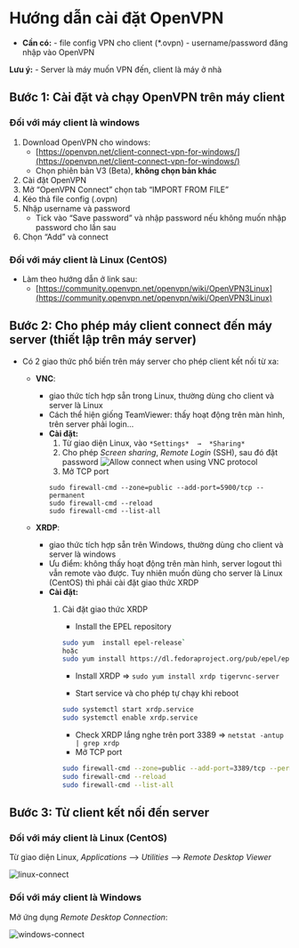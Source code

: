 ﻿# Hướng dẫn cài đặt OpenVPN

-   **Cần có:**
        - file  config  VPN  cho  client  (\*.ovpn)
        - username/password  đăng  nhập  vào  OpenVPN

**Lưu ý:** 
    -   Server là máy muốn VPN đến, client là máy ở nhà

## Bước 1: Cài  đặt  và  chạy  OpenVPN trên máy client

### Đối với máy client là windows

1. Download OpenVPN cho windows:
	- [https://openvpn.net/client-connect-vpn-for-windows/](https://openvpn.net/client-connect-vpn-for-windows/)
    - Chọn phiên bản V3 (Beta), **không  chọn bản khác**
2. Cài đặt OpenVPN
3. Mở  “OpenVPN  Connect” chọn  tab  “IMPORT FROM  FILE”
4. Kéo thả file config (.ovpn)
5. Nhập  username và password
	- Tick vào “Save password” và nhập password nếu không muốn nhập password cho lần sau
6. Chọn “Add” và connect


### Đối với máy client là Linux (CentOS)

- Làm theo hướng dẫn ở link sau:
	 - [https://community.openvpn.net/openvpn/wiki/OpenVPN3Linux](https://community.openvpn.net/openvpn/wiki/OpenVPN3Linux)

## Bước 2: Cho phép máy client connect đến máy server (thiết lập trên máy server)

-   Có 2 giao thức phổ biến trên máy server cho phép client kết nối từ xa:
    - **VNC**: 
    	- giao thức tích hợp sẵn trong Linux, thường dùng cho client và server là Linux
    	- Cách thể hiện giống TeamViewer: thấy hoạt động trên màn hình, trên server phải login...
    	- **Cài đặt:**
		    1.  Từ giao diện Linux, vào `*Settings*  →  *Sharing*`		
		    2.  Cho phép *Screen sharing*, *Remote Login* (SSH), sau đó đặt password
	            ![Allow connect when using VNC protocol](https://drive.google.com/uc?id=15T6a7__pYqTgB4rD239RaMsl14fI2mMa)
		    3.  Mở TCP port
            ```
            sudo firewall-cmd --zone=public --add-port=5900/tcp --permanent
            sudo firewall-cmd --reload
            sudo firewall-cmd --list-all
            ```

    - **XRDP**:
	    - giao thức tích hợp sẵn trên Windows, thường dùng cho client và server là windows
	    - Ưu điểm: không thấy hoạt động trên màn hình, server logout thì vẫn remote vào được. Tuy nhiên muốn dùng cho server là Linux (CentOS) thì phải cài đặt giao thức XRDP 
	    - **Cài đặt:**
		    1.  Cài đặt giao thức XRDP
			    - Install  the  EPEL  repository 
                ```bash
			    sudo yum  install epel-release`
        		hoặc
		    	sudo yum install https://dl.fedoraproject.org/pub/epel/epel-release-latest-7.noarch.rpm
                ```

        		- Install XRDP => `sudo yum install xrdp tigervnc-server`

    			- Start service và cho phép tự chạy khi reboot
			    ```bash
                sudo systemctl start xrdp.service
	            sudo systemctl enable xrdp.service
	            ```
	  
			    - Check XRDP lắng nghe trên port 3389 => `netstat -antup | grep xrdp`
    			- Mở TCP port
			    ```bash
			    sudo firewall-cmd --zone=public --add-port=3389/tcp --permanent
                sudo firewall-cmd --reload
                sudo firewall-cmd --list-all
			    ```

## Bước 3: Từ client kết nối đến server
### Đối với máy client là Linux (CentOS)
Từ giao diện Linux, *Applications* --> *Utilities* --> *Remote Desktop Viewer*

![linux-connect](https://drive.google.com/uc?id=1VUrf2xjfY9F7zwooS7WasI0_2qVmHJ1o)


### Đối với máy client là Windows
Mở ứng dụng *Remote Desktop Connection*:

![windows-connect](https://drive.google.com/uc?id=1EMdetg3fA7jmSRMup0Kwumk_AwjGwCjo)
